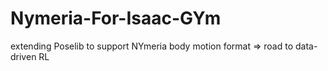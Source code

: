 # Nymeria-For-Isaac-GYm
extending Poselib to support NYmeria body motion format => road to data-driven RL
